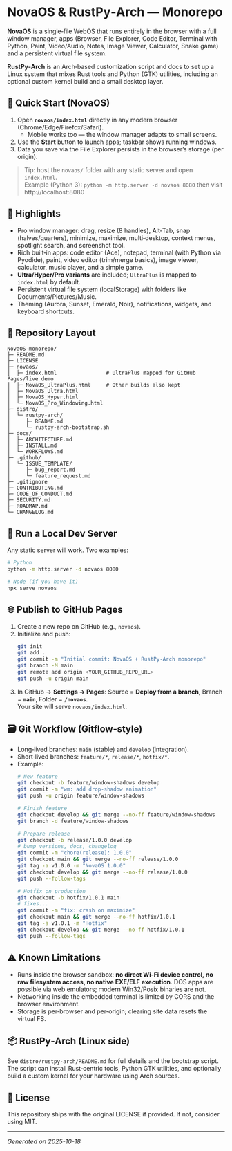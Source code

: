 # NovaOS & RustPy‑Arch — Monorepo

**NovaOS** is a single‑file WebOS that runs entirely in the browser with a full window manager, apps (Browser, File Explorer, Code Editor, Terminal with Python, Paint, Video/Audio, Notes, Image Viewer, Calculator, Snake game) and a persistent virtual file system.

**RustPy‑Arch** is an Arch‑based customization script and docs to set up a Linux system that mixes Rust tools and Python (GTK) utilities, including an optional custom kernel build and a small desktop layer.

## 🚀 Quick Start (NovaOS)
1. Open **`novaos/index.html`** directly in any modern browser (Chrome/Edge/Firefox/Safari).  
   - Mobile works too — the window manager adapts to small screens.
2. Use the **Start** button to launch apps; taskbar shows running windows.
3. Data you save via the File Explorer persists in the browser’s storage (per origin).

> Tip: host the `novaos/` folder with any static server and open `index.html`.  
> Example (Python 3): `python -m http.server -d novaos 8080` then visit http://localhost:8080

## 🧠 Highlights
- Pro window manager: drag, resize (8 handles), Alt‑Tab, snap (halves/quarters), minimize, maximize, multi‑desktop, context menus, spotlight search, and screenshot tool.
- Rich built‑in apps: code editor (Ace), notepad, terminal (with Python via Pyodide), paint, video editor (trim/merge basics), image viewer, calculator, music player, and a simple game.
- **Ultra/Hyper/Pro variants** are included; `UltraPlus` is mapped to `index.html` by default.
- Persistent virtual file system (localStorage) with folders like Documents/Pictures/Music.
- Theming (Aurora, Sunset, Emerald, Noir), notifications, widgets, and keyboard shortcuts.

## 📂 Repository Layout
```text
NovaOS-monorepo/
├─ README.md
├─ LICENSE
├─ novaos/
│  ├─ index.html                # UltraPlus mapped for GitHub Pages/live demo
│  ├─ NovaOS_UltraPlus.html     # Other builds also kept
│  ├─ NovaOS_Ultra.html
│  ├─ NovaOS_Hyper.html
│  └─ NovaOS_Pro_Windowing.html
├─ distro/
│  └─ rustpy-arch/
│     ├─ README.md
│     └─ rustpy-arch-bootstrap.sh
├─ docs/
│  ├─ ARCHITECTURE.md
│  ├─ INSTALL.md
│  └─ WORKFLOWS.md
├─ .github/
│  └─ ISSUE_TEMPLATE/
│     ├─ bug_report.md
│     └─ feature_request.md
├─ .gitignore
├─ CONTRIBUTING.md
├─ CODE_OF_CONDUCT.md
├─ SECURITY.md
├─ ROADMAP.md
└─ CHANGELOG.md
```

## 🔧 Run a Local Dev Server
Any static server will work. Two examples:
```bash
# Python
python -m http.server -d novaos 8080

# Node (if you have it)
npx serve novaos
```

## 🌐 Publish to GitHub Pages
1. Create a new repo on GitHub (e.g., `novaos`).
2. Initialize and push:
   ```bash
   git init
   git add .
   git commit -m "Initial commit: NovaOS + RustPy-Arch monorepo"
   git branch -M main
   git remote add origin <YOUR_GITHUB_REPO_URL>
   git push -u origin main
   ```
3. In GitHub → **Settings → Pages**: Source = **Deploy from a branch**, Branch = **`main`**, Folder = **`/novaos`**.  
   Your site will serve `novaos/index.html`.

## 🗃 Git Workflow (Gitflow‑style)
- Long‑lived branches: `main` (stable) and `develop` (integration).  
- Short‑lived branches: `feature/*`, `release/*`, `hotfix/*`.
- Example:
  ```bash
  # New feature
  git checkout -b feature/window-shadows develop
  git commit -m "wm: add drop-shadow animation"
  git push -u origin feature/window-shadows

  # Finish feature
  git checkout develop && git merge --no-ff feature/window-shadows
  git branch -d feature/window-shadows

  # Prepare release
  git checkout -b release/1.0.0 develop
  # bump versions, docs, changelog
  git commit -m "chore(release): 1.0.0"
  git checkout main && git merge --no-ff release/1.0.0
  git tag -a v1.0.0 -m "NovaOS 1.0.0"
  git checkout develop && git merge --no-ff release/1.0.0
  git push --follow-tags

  # Hotfix on production
  git checkout -b hotfix/1.0.1 main
  # fixes...
  git commit -m "fix: crash on maximize"
  git checkout main && git merge --no-ff hotfix/1.0.1
  git tag -a v1.0.1 -m "Hotfix"
  git checkout develop && git merge --no-ff hotfix/1.0.1
  git push --follow-tags
  ```

## ⚠️ Known Limitations
- Runs inside the browser sandbox: **no direct Wi‑Fi device control, no raw filesystem access, no native EXE/ELF execution**. DOS apps are possible via web emulators; modern Win32/Posix binaries are not.
- Networking inside the embedded terminal is limited by CORS and the browser environment.
- Storage is per‑browser and per‑origin; clearing site data resets the virtual FS.

## 📦 RustPy‑Arch (Linux side)
See `distro/rustpy-arch/README.md` for full details and the bootstrap script.  
The script can install Rust‑centric tools, Python GTK utilities, and optionally build a custom kernel for your hardware using Arch sources.

## 📝 License
This repository ships with the original LICENSE if provided. If not, consider using MIT.

---
_Generated on 2025-10-18_
